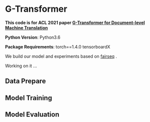 # G-Transformer

**This code is for ACL 2021 paper [G-Transformer for Document-level Machine Translation](https://arxiv.org/abs/2102.00385)**

**Python Version**: Python3.6

**Package Requirements**: torch==1.4.0 tensorboardX

We build our model and experiments based on [fairseq](https://github.com/pytorch/fairseq) .

Working on it ...

## Data Prepare

## Model Training

## Model Evaluation
